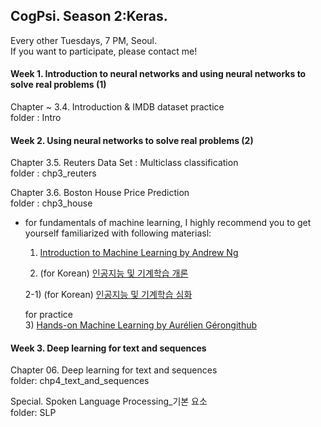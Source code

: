 ## CogPsi. Season 2:Keras.

Every other Tuesdays, 7 PM, Seoul. <br>
If you want to participate, please contact me!

#### Week 1. Introduction to neural networks and using neural networks to solve real problems (1)
Chapter ~ 3.4. Introduction & IMDB dataset practice <br>
folder : Intro
  
#### Week 2. Using neural networks to solve real problems (2)

Chapter 3.5. Reuters Data Set : Multiclass classification <br>
folder : chp3_reuters <br>

Chapter 3.6. Boston House Price Prediction <br>
folder : chp3_house <br>

* for fundamentals of machine learning, I highly recommend you to get yourself familiarized with following materiasl: <br>
    1) [Introduction to Machine Learning by Andrew Ng](https://www.coursera.org/learn/machine-learning) <br>
    
    2) (for Korean) [인공지능 및 기계학습 개론](https://kaist.edwith.org/machinelearning1_17)<br>
    
    2-1) (for Korean) [인공지능 및 기계학습 심화](https://kaist.edwith.org/aiml-adv) 
    
    for practice <br>
    3) [Hands-on Machine Learning by Aurélien Géron](http://shop.oreilly.com/product/0636920052289.do)[github](https://github.com/ageron/handson-ml) 
    <br>

#### Week 3. Deep learning for text and sequences

Chapter 06. Deep learning for text and sequences <br>
folder: chp4_text_and_sequences <br>

Special. Spoken Language Processing_기본 요소 <br>
folder: SLP <br>
